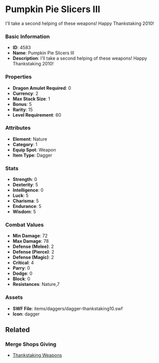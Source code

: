 # Pumpkin Pie Slicers III

I'll take a second helping of these weapons! Happy Thankstaking 2010! 

### Basic Information

- **ID**: 4583
- **Name**: Pumpkin Pie Slicers III
- **Description**: I&#039;ll take a second helping of these weapons! Happy Thankstaking 2010! 

### Properties

- **Dragon Amulet Required**: 0
- **Currency**: 2
- **Max Stack Size**: 1
- **Bonus**: 5
- **Rarity**: 15
- **Level Requirement**: 60

### Attributes

- **Element**: Nature
- **Category**: 1
- **Equip Spot**: Weapon
- **Item Type**: Dagger

### Stats

- **Strength**: 0
- **Dexterity**: 5
- **Intelligence**: 0
- **Luck**: 5
- **Charisma**: 5
- **Endurance**: 5
- **Wisdom**: 5

### Combat Values

- **Min Damage**: 72
- **Max Damage**: 78
- **Defense (Melee)**: 2
- **Defense (Pierce)**: 2
- **Defense (Magic)**: 2
- **Critical**: 4
- **Parry**: 0
- **Dodge**: 0
- **Block**: 0
- **Resistances**: Nature,7

### Assets

- **SWF File**: items/daggers/dagger-thankstaking10.swf
- **Icon**: dagger

## Related

### Merge Shops Giving

- [Thankstaking Weapons](../merge-shops/34-thankstaking-weapons.md)

